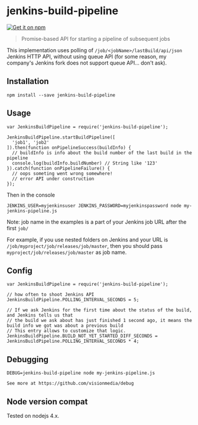 jenkins-build-pipeline
======================

[![Get it on npm](https://nodei.co/npm/jenkins-build-pipeline.png?compact=true)](https://www.npmjs.org/package/jenkins-build-pipeline)

> Promise-based API for starting a pipeline of subsequent jobs

This implementation uses polling of `/job/<jobName>/lastBuild/api/json` Jenkins HTTP API,
without using queue API (for some reason, my company's Jenkins fork does not support queue API... don't ask).

Installation
-----------

    npm install --save jenkins-build-pipeline

Usage
-----

    var JenkinsBuildPipeline = require('jenkins-build-pipeline');

    JenkinsBuildPipeline.startBuildPipeline([
      'job1', 'job2'
    ]).then(function onPipelineSuccess(buildInfo) {
      // buildInfo is info about the build number of the last build in the pipeline
      console.log(buildInfo.buildNumber) // String like '123'
    }).catch(function onPipelineFailure() {
      // oops someting went wrong somewhere!
      // error API under construction
    });


Then in the console

    JENKINS_USER=myjenkinsuser JENKINS_PASSWORD=myjenkinspassword node my-jenkins-pipeline.js

Note: job name in the examples is a part of your Jenkins job URL after the first `job/`

For example, if you use nested folders on Jenkins and your URL is `/job/myproject/job/releases/job/master`,
then you should pass `myproject/job/releases/job/master` as job name.

Config
------

    var JenkinsBuildPipeline = require('jenkins-build-pipeline');

    // how often to shoot Jenkins API
    JenkinsBuildPipeline.POLLING_INTERVAL_SECONDS = 5;

    // If we ask Jenkins for the first time about the status of the build, and Jenkins tells us that
    // the build we ask about has just finished 1 second ago, it means the build info we got was about a previous build
    // This entry allows to customize that logic.
    JenkinsBuildPipeline.BUILD_NOT_YET_STARTED_DIFF_SECONDS = JenkinsBuildPipeline.POLLING_INTERVAL_SECONDS * 4;

Debugging
---------

    DEBUG=jenkins-build-pipeline node my-jenkins-pipeline.js

    See more at https://github.com/visionmedia/debug

Node version compat
-------------------

Tested on nodejs 4.x.
